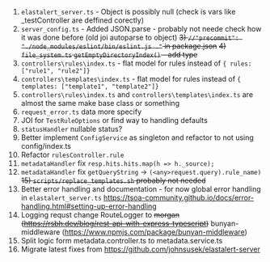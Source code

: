 1) `elastalert_server.ts` - Object is possibly null (check is vars like _testController are deffined corectly)
2) `server_config.ts` - Added JSON.parse - probably not neede check how it was done before (old joi autoparse to object)
~~3) `//"precommit": "./node_modules/eslint/bin/eslint.js ."` in package.json~~
~~4) `file_system.ts` `getEmptyDirectoryIndex()` - add type~~
5) `controllers\rules\index.ts` - flat model for rules instead of `{ rules: ["rule1", "rule2"]}`
6) `controllers\templates\index.ts` - flat model for rules instead of `{ templates: ["template1", "template2"]}`
7) `controllers\rules\index.ts` and `controllers\templates\index.ts` are almost the same make base class or something
8) `request_error.ts` data more specify
9) JOI for `TestRuleOptions` or find way to handling defaults
10) `statusHandler` nullable status?
11) Better implement `ConfigService` as singleton and refactor to not using config/index.ts
12) Refactor `rulesController.rule`
13) `metadataHandler` fix `resp.hits.hits.map(h => h._source);`
14) `metadataHandler` fix `getQueryString` -> `(<any>request.query).rule_name)`
~~15) `scripts/replace_templates.sh` probably not needed~~
16) Better error handling and documentation - for now global error handling in `elastalert_server.ts` https://tsoa-community.github.io/docs/error-handling.html#setting-up-error-handling
17) Logging requst change RouteLogger to ~~morgan (https://rsbh.dev/blog/rest-api-with-express-typescript)~~ bunyan-middleware (https://www.npmjs.com/package/bunyan-middleware)
18) Split logic form metadata.controller.ts to metadata.service.ts 
19) Migrate latest fixes from https://github.com/johnsusek/elastalert-server